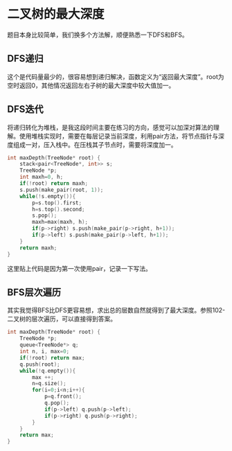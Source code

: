 # 二叉树的最大深度

题目本身比较简单，我们换多个方法解，顺便熟悉一下DFS和BFS。

## DFS递归

这个是代码量最少的，很容易想到递归解决，函数定义为“返回最大深度”。root为空时返回0，其他情况返回左右子树的最大深度中较大值加一。

## DFS迭代

将递归转化为堆栈，是我这段时间主要在练习的方向，感觉可以加深对算法的理解。使用堆栈实现时，需要在每层记录当前深度，利用pair方法，将节点指针与深度组成一对，压入栈中。在压栈其子节点时，需要将深度加一。

```c++
int maxDepth(TreeNode* root) {
    stack<pair<TreeNode*, int>> s;
    TreeNode *p;
    int maxh=0, h;
    if(!root) return maxh;
    s.push(make_pair(root, 1));
    while(!s.empty()){
        p=s.top().first;
        h=s.top().second;
        s.pop();
        maxh=max(maxh, h);
        if(p->right) s.push(make_pair(p->right, h+1));
        if(p->left) s.push(make_pair(p->left, h+1));
    }
    return maxh;
}
```

这里贴上代码是因为第一次使用pair，记录一下写法。

## BFS层次遍历

其实我觉得BFS比DFS更容易想，求出总的层数自然就得到了最大深度。参照102-二叉树的层次遍历，可以直接得到答案。

```c++
int maxDepth(TreeNode* root) {
    TreeNode *p;
    queue<TreeNode*> q;
    int n, i, max=0;
    if(!root) return max;
    q.push(root);
    while(!q.empty()){
        max ++;
        n=q.size();
        for(i=0;i<n;i++){
            p=q.front();
            q.pop();
            if(p->left) q.push(p->left);
            if(p->right) q.push(p->right);
        }
    }
    return max;
}
```



